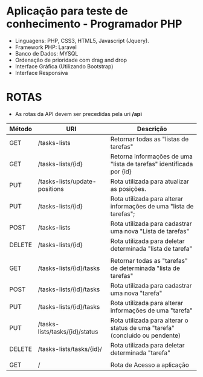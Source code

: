 # Aplicação para teste de conhecimento - Programador PHP

* Linguagens: PHP, CSS3, HTML5, Javascript (Jquery).
* Framework PHP: Laravel
* Banco de Dados: MYSQL
* Ordenação de prioridade com drag and drop
* Interface Gráfica (Utilizando Bootstrap)
* Interface Responsiva

# ROTAS

- As rotas da API devem ser precedidas pela uri **/api** 

| Método | URI                            | Descrição                                                                    |
|--------|--------------------------------|------------------------------------------------------------------------------|
| GET    | /tasks-lists                   | Retornar todas as "listas de tarefas"                                        |
| GET    | /tasks-lists/{id}              | Retorna informações de uma "lista de tarefas" identificada por {id}          |
| PUT    | /tasks-lists/update-positions  | Rota utilizada para atualizar as posições.                                   |
| PUT    | /tasks-lists/{id}              | Rota utilizada para alterar informações de uma "lista de tarefas";           |
| POST   | /tasks-lists                   | Rota utilizada para cadastrar uma nova "Lista de tarefas"                    |
| DELETE | /tasks-lists/{id}              | Rota utilizada para deletar determinada "lista de tarefa"                    |
|        |                                |                                                                              |
| GET    | /tasks-lists/{id}/tasks        | Retornar todas as "tarefas" de determinada "lista de tarefas"                |
| POST   | /tasks-lists/{id}/tasks        | Rota utilizada para cadastrar uma nova "tarefa"                              |
| PUT    | /tasks-lists/{id}/tasks        | Rota utilizada para alterar informações de uma "tarefa"                      |
| PUT    | /tasks-lists/tasks/{id}/status | Rota utilizada para alterar o status de uma "tarefa" (concluido ou pendente) |
| DELETE | /tasks-lists/tasks/{id}/       | Rota utilizada para deletar determinada "tarefa"                             |
|        |                                |                                                                              |
| GET    | /                              | Rota de Acesso a aplicação                                                   |